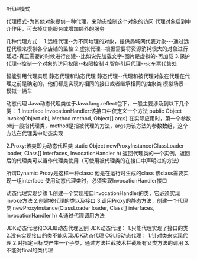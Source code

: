 #代理模式

代理模式-为其他对象提供一种代理，来动态控制这个对象的访问
代理对象启到中介作用，可去掉功能服务或增加额外的服务

几种代理方式：
1.远程代理--为不同地理的对象，提供局域网代表对象---通过远程代理来模拟各个店铺的监控
2.虚拟代理--根据需要将资源消耗很大的对象进行延迟-真正需要的时候进行创建--比如说先加载文字-图片是虚拟的-再加载
3.保护代理--控制一个对象的访问权限--权限控制
4.智能引用代理--火车票代售处

智能引用代理实现
静态代理和动态代理
静态代理--代理和被代理对象在代理在代理之前是确定的，他们都是实现的相同的接口或者继承相同的抽象类
模拟场景--模拟一辆车


动态代理
Java动态代理类位于Java.lang.reflect包下，一般主要涉及到以下几个类：
1.Interface InvocationHandler:该接口中仅定义一个方法
public Object invoke(Object obj, Method method, Object[] args)
在实际应用时，第一个参数obj一般指代理类，method是指被代理的方法，args为该方法的参数数组，这个方法在代理类中动态实现

2.Proxy:该类即为动态代理类
static Object newProxyInstance(ClassLoader loader, Class[] interfaces, InvocationHandler h)
返回代理类的一个实例，返回后的代理类可以当作代理类使用（可使用被代理类的在接口中声明过的方法）

所谓Dynamic Proxy是这样一种class:
他是在运行时生成的class
该class需要实现一组interface
使用动态代理类时，必须实现InvocationHandler接口

动态代理实现步骤
1.创建一个实现接口InvocationHandler的类，它必须实现invoke方法
2.创建被代理的类以及接口
3.调用Proxy的静态方法，创建一个代理类
newProxyInstance(ClassLoader loader, Class[] interfaces, InvocationHandler h)
4.通过代理调用方法

JDK动态代理和CGLIB动态代理区别
JDK动态代理：
    1.只能代理实现了接口的类
    2.没有实现接口的类不能实现JDK动态代理
CGLIB动态代理：
    1.针对类来实现代理
    2.对指定目标类产生一个子类，通过方法拦截技术拦截所有父类方法的调用
    3.不能对final的类代理
